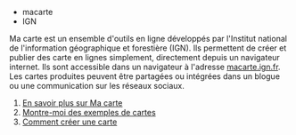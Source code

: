 - macarte
- IGN

Ma carte est un ensemble d'outils en ligne développés par l'Institut national de l'information géographique et forestière (IGN).
Ils permettent de créer et publier des carte en lignes simplement, directement depuis un navigateur internet.
Ils sont accessible dans un navigateur à l'adresse [macarte.ign.fr](https://macarte.ign.fr).
Les cartes produites peuvent être partagées ou intégrées dans un blogue ou une communication sur les réseaux sociaux.

1. [En savoir plus sur Ma carte](../macarte/historique.md)
2. [Montre-moi des exemples de cartes](../macarte/exemples.md)
3. [Comment créer une carte](../macarte/créer_une_carte.md)